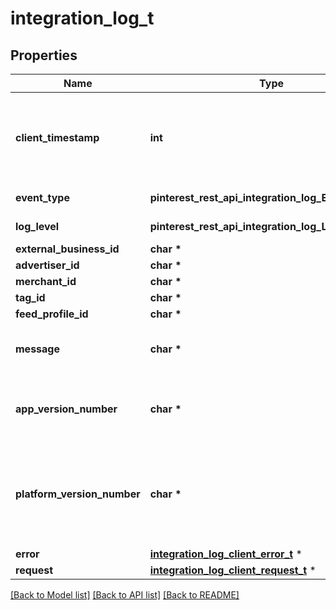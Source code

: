 # integration_log_t

## Properties
Name | Type | Description | Notes
------------ | ------------- | ------------- | -------------
**client_timestamp** | **int** | Timestamp in milliseconds of when the log was executed at the client. | 
**event_type** | **pinterest_rest_api_integration_log_EVENTTYPE_e** | Log event type | 
**log_level** | **pinterest_rest_api_integration_log_LOGLEVEL_e** | Log level type | 
**external_business_id** | **char \*** |  | [optional] 
**advertiser_id** | **char \*** |  | [optional] 
**merchant_id** | **char \*** |  | [optional] 
**tag_id** | **char \*** |  | [optional] 
**feed_profile_id** | **char \*** |  | [optional] 
**message** | **char \*** | Explanation of the event that occured. | [optional] 
**app_version_number** | **char \*** | Version number of the integration application. | [optional] 
**platform_version_number** | **char \*** | Version number of the platform the integration application is running on. | [optional] 
**error** | [**integration_log_client_error_t**](integration_log_client_error.md) \* |  | [optional] 
**request** | [**integration_log_client_request_t**](integration_log_client_request.md) \* |  | [optional] 

[[Back to Model list]](../README.md#documentation-for-models) [[Back to API list]](../README.md#documentation-for-api-endpoints) [[Back to README]](../README.md)



